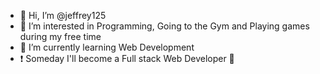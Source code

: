 - 👋 Hi, I’m @jeffrey125
- 👀 I’m interested in Programming, Going to the Gym and Playing games during my free time
- 🌱 I’m currently learning Web Development
- ❗ Someday I'll become a Full stack Web Developer 💪

<!---
jeffrey125/jeffrey125 is a ✨ special ✨ repository because its `README.md` (this file) appears on your GitHub profile.
You can click the Preview link to take a look at your changes.
--->
